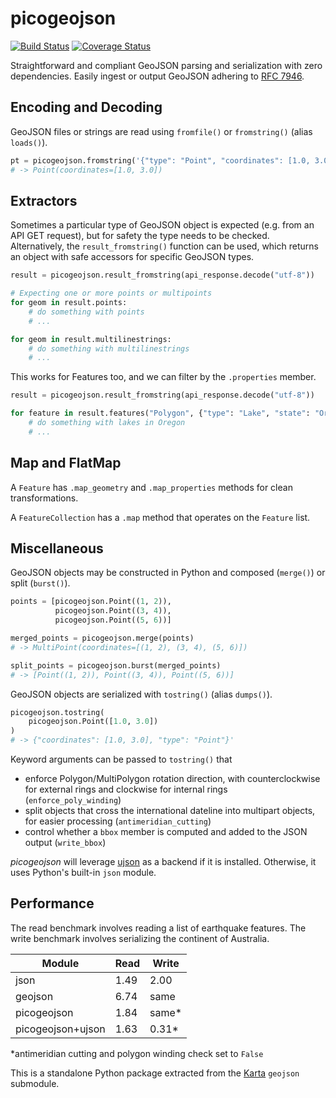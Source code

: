 # picogeojson

[![Build Status](https://travis-ci.org/fortyninemaps/picogeojson.svg?branch=master)](https://travis-ci.org/fortyninemaps/picogeojson)
[![Coverage Status](https://coveralls.io/repos/github/fortyninemaps/picogeojson/badge.svg?branch=master)](https://coveralls.io/github/fortyninemaps/picogeojson?branch=master)

Straightforward and compliant GeoJSON parsing and serialization with zero
dependencies. Easily ingest or output GeoJSON adhering to
[RFC 7946](https://tools.ietf.org/html/rfc7946).

## Encoding and Decoding

GeoJSON files or strings are read using `fromfile()` or `fromstring()` (alias
`loads()`).

```python
pt = picogeojson.fromstring('{"type": "Point", "coordinates": [1.0, 3.0]}')
# -> Point(coordinates=[1.0, 3.0])
```

## Extractors

Sometimes a particular type of GeoJSON object is expected (e.g. from an API GET
request), but for safety the type needs to be checked. Alternatively, the
`result_fromstring()` function can be used, which returns an object with safe
accessors for specific GeoJSON types.

```python
result = picogeojson.result_fromstring(api_response.decode("utf-8"))

# Expecting one or more points or multipoints
for geom in result.points:
    # do something with points
    # ...

for geom in result.multilinestrings:
    # do something with multilinestrings
    # ...
```

This works for Features too, and we can filter by the `.properties` member.

```python
result = picogeojson.result_fromstring(api_response.decode("utf-8"))

for feature in result.features("Polygon", {"type": "Lake", "state": "Oregon"}):
    # do something with lakes in Oregon
    # ...
```

## Map and FlatMap

A `Feature` has `.map_geometry` and `.map_properties` methods for clean transformations.

<!-- give a demo -->

A `FeatureCollection` has a `.map` method that operates on the `Feature` list.

<!-- give a demo -->

## Miscellaneous

GeoJSON objects may be constructed in Python and composed (`merge()`) or split
(`burst()`).

```python
points = [picogeojson.Point((1, 2)),
          picogeojson.Point((3, 4)),
          picogeojson.Point((5, 6))]

merged_points = picogeojson.merge(points)
# -> MultiPoint(coordinates=[(1, 2), (3, 4), (5, 6)])

split_points = picogeojson.burst(merged_points)
# -> [Point((1, 2)), Point((3, 4)), Point((5, 6))]
```

GeoJSON objects are serialized with `tostring()` (alias `dumps()`).

```python
picogeojson.tostring(
    picogeojson.Point([1.0, 3.0])
)
# -> {"coordinates": [1.0, 3.0], "type": "Point"}'
```

Keyword arguments can be passed to `tostring()` that
- enforce Polygon/MultiPolygon rotation direction, with counterclockwise for
  external rings and clockwise for internal rings (`enforce_poly_winding`)
- split objects that cross the international dateline into multipart objects,
  for easier processing (`antimeridian_cutting`)
- control whether a `bbox` member is computed and added to the JSON output
  (`write_bbox`)

*picogeojson* will leverage [ujson](https://pypi.python.org/pypi/ujson) as a
backend if it is installed. Otherwise, it uses Python's built-in `json` module.

## Performance

The read benchmark involves reading a list of earthquake features. The write
benchmark involves serializing the continent of Australia.


|Module             |Read   |Write  |
|-------------------|-------|-------|
|json               |1.49   |2.00   |
|geojson            |6.74   |same   |
|picogeojson        |1.84   |same\* |
|picogeojson+ujson  |1.63   |0.31\* |

\*antimeridian cutting and polygon winding check set to `False`

This is a standalone Python package extracted from the
[Karta](https://karta.fortyninemaps.com) `geojson` submodule.
